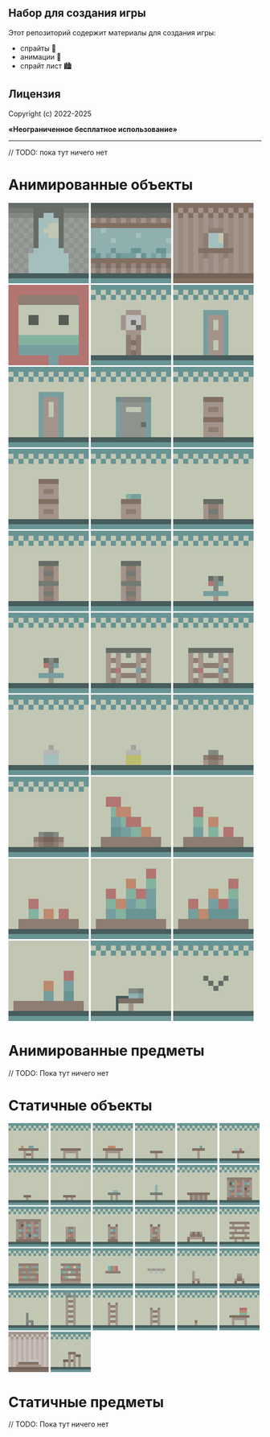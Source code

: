 ## Набор для создания игры

Этот репозиторий содержит материалы для создания игры:  
- спрайты 💾
- анимации 📼
- спрайт лист 🏙️

## Лицензия

<p>Copyright (c) 2022-2025</p>
<p><b>«Неограниченное бесплатное использование»</b></p>

-----

// TODO: пока тут ничего нет

# Анимированные объекты

<div align="left" width="100%">
    <img width="160px" src="/materials/arch-animated.gif" />
    <img width="160px" src="/materials/background-aquarium-animated.gif" />
    <img width="160px" src="/materials/background-wooden-window-animated.gif" />
    <img width="160px" src="/materials/portrait-1-animated.gif" />
    <img width="160px" src="/materials/clocks-1-animated.gif" />
    <img width="160px" src="/materials/door-1-animated.gif" />
    <img width="160px" src="/materials/door-2-animated.gif" />
    <img width="160px" src="/materials/door-3-animated.gif" />
    <img width="160px" src="/materials/lockers-1-animated.gif" />
    <img width="160px" src="/materials/lockers-2-animated.gif" />
    <img width="160px" src="/materials/lockers-3-animated.gif" />
    <img width="160px" src="/materials/lockers-4-animated.gif" />
    <img width="160px" src="/materials/lockers-5-animated.gif" />
    <img width="160px" src="/materials/lockers-6-animated.gif" />
    <img width="160px" src="/materials/washstand-1-animated.gif" />
    <img width="160px" src="/materials/washstand-2-animated.gif" />
    <img width="160px" src="/materials/shower-1-animated.gif" />
    <img width="160px" src="/materials/shower-2-animated.gif" />
    <img width="160px" src="/materials/bottle-1-animated.gif" />
    <img width="160px" src="/materials/bottle-2-animated.gif" />
    <img width="160px" src="/materials/chest-1-animated.gif" />
    <img width="160px" src="/materials/chest-2-animated.gif" />
    <img width="160px" src="/materials/flowers-1-animated.gif" />
    <img width="160px" src="/materials/flowers-2-animated.gif" />
    <img width="160px" src="/materials/flowers-3-animated.gif" />
    <img width="160px" src="/materials/flowers-4-animated.gif" />
    <img width="160px" src="/materials/flowers-5-animated.gif" />
    <img width="160px" src="/materials/flowers-6-animated.gif" />
    <img width="160px" src="/materials/printer-animated.gif" />
    <img width="160px" src="/materials/bird-1-animated.gif" />
</div>

# Aнимированные предметы

// TODO: Пока тут ничего нет

# Статичные объекты

<div align="left" width="100%">
    <img width="80px" src="/materials/objects/table-1.png" />
    <img width="80px" src="/materials/objects/table-2.png" />
    <img width="80px" src="/materials/objects/table-3.png" />
    <img width="80px" src="/materials/objects/table-4.png" />
    <img width="80px" src="/materials/objects/table-5.png" />
    <img width="80px" src="/materials/objects/table-6.png" />
    <img width="80px" src="/materials/objects/table-7.png" />
    <img width="80px" src="/materials/objects/table-8.png" />
    <img width="80px" src="/materials/objects/table-9.png" />
    <img width="80px" src="/materials/objects/table-10.png" />
    <img width="80px" src="/materials/objects/table-11.png" />
    <img width="80px" src="/materials/objects/bookcase-1.png" />
    <img width="80px" src="/materials/objects/bookcase-2.png" />
    <img width="80px" src="/materials/objects/bookcase-3.png" />
    <img width="80px" src="/materials/objects/bookcase-4.png" />
    <img width="80px" src="/materials/objects/bookcase-5.png" />
    <img width="80px" src="/materials/objects/bench-1.png" />
    <img width="80px" src="/materials/objects/bookshelves-1.png" />
    <img width="80px" src="/materials/objects/bookshelves-2.png" />
    <img width="80px" src="/materials/objects/bookshelves-3.png" />
    <img width="80px" src="/materials/objects/bookshelf-1.png" />
    <img width="80px" src="/materials/objects/bottle-rack-1.png" />
    <img width="80px" src="/materials/objects/chair-1.png" />
    <img width="80px" src="/materials/objects/chair-2.png" />
    <img width="80px" src="/materials/objects/chair-3.png" />
    <img width="80px" src="/materials/objects/ladder-1.png" />
    <img width="80px" src="/materials/objects/ladder-2.png" />
    <img width="80px" src="/materials/objects/ladder-3.png" />
    <img width="80px" src="/materials/objects/sit-1.png" />
    <img width="80px" src="/materials/objects/table-with-books.png" />
    <img width="80px" src="/materials/objects/bed.png" />
    <img width="80px" src="/materials/objects/something-wood.png" />
</div>

# Статичные предметы

// TODO: Пока тут ничего нет


